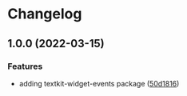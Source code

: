 # Changelog

## 1.0.0 (2022-03-15)


### Features

* adding textkit-widget-events package ([50d1816](https://github.com/Statflo/textkit/commit/50d1816ff60f50c9ef736b7b7aa7891a0d1432b7))
